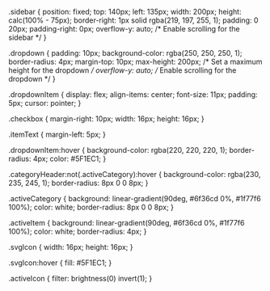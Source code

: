 .sidebar {
  position: fixed;
  top: 140px;
  left: 135px;
  width: 200px;
  height: calc(100% - 75px);
  border-right: 1px solid rgba(219, 197, 255, 1);
  padding: 0 20px;
  padding-right: 0px;
  overflow-y: auto; /* Enable scrolling for the sidebar */
}

.dropdown {
  padding: 10px;
  background-color: rgba(250, 250, 250, 1);
  border-radius: 4px;
  margin-top: 10px;
  max-height: 200px; /* Set a maximum height for the dropdown */
  overflow-y: auto; /* Enable scrolling for the dropdown */
}

.dropdownItem {
  display: flex;
  align-items: center;
  font-size: 11px;
  padding: 5px;
  cursor: pointer;
}

.checkbox {
  margin-right: 10px;
  width: 16px;
  height: 16px;
}

.itemText {
  margin-left: 5px;
}

.dropdownItem:hover {
  background-color: rgba(220, 220, 220, 1);
  border-radius: 4px;
  color: #5F1EC1;
}

.categoryHeader:not(.activeCategory):hover {
  background-color: rgba(230, 235, 245, 1);
  border-radius: 8px 0 0 8px;
}

.activeCategory {
  background: linear-gradient(90deg, #6f36cd 0%, #1f77f6 100%);
  color: white;
  border-radius: 8px 0 0 8px;
}

.activeItem {
  background: linear-gradient(90deg, #6f36cd 0%, #1f77f6 100%);
  color: white;
  border-radius: 4px;
}

.svgIcon {
  width: 16px;
  height: 16px;
}

.svgIcon:hover {
  fill: #5F1EC1;
}

.activeIcon {
  filter: brightness(0) invert(1);
}
